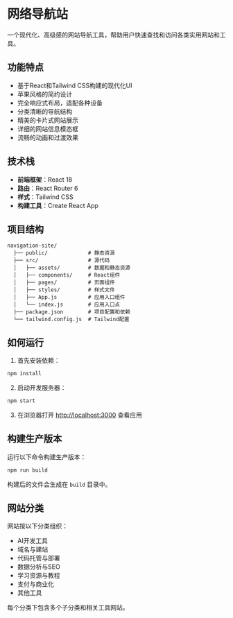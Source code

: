 # 网络导航站

一个现代化、高级感的网站导航工具，帮助用户快速查找和访问各类实用网站和工具。

## 功能特点

- 基于React和Tailwind CSS构建的现代化UI
- 苹果风格的简约设计
- 完全响应式布局，适配各种设备
- 分类清晰的导航结构
- 精美的卡片式网站展示
- 详细的网站信息模态框
- 流畅的动画和过渡效果

## 技术栈

- **前端框架**：React 18
- **路由**：React Router 6
- **样式**：Tailwind CSS
- **构建工具**：Create React App

## 项目结构

```
navigation-site/
  ├── public/             # 静态资源
  ├── src/                # 源代码
  │   ├── assets/         # 数据和静态资源
  │   ├── components/     # React组件
  │   ├── pages/          # 页面组件
  │   ├── styles/         # 样式文件
  │   ├── App.js          # 应用入口组件
  │   └── index.js        # 应用入口点
  ├── package.json        # 项目配置和依赖
  └── tailwind.config.js  # Tailwind配置
```

## 如何运行

1. 首先安装依赖：

```bash
npm install
```

2. 启动开发服务器：

```bash
npm start
```

3. 在浏览器打开 [http://localhost:3000](http://localhost:3000) 查看应用

## 构建生产版本

运行以下命令构建生产版本：

```bash
npm run build
```

构建后的文件会生成在 `build` 目录中。

## 网站分类

网站按以下分类组织：

- AI开发工具
- 域名与建站
- 代码托管与部署
- 数据分析与SEO
- 学习资源与教程
- 支付与商业化
- 其他工具

每个分类下包含多个子分类和相关工具网站。 